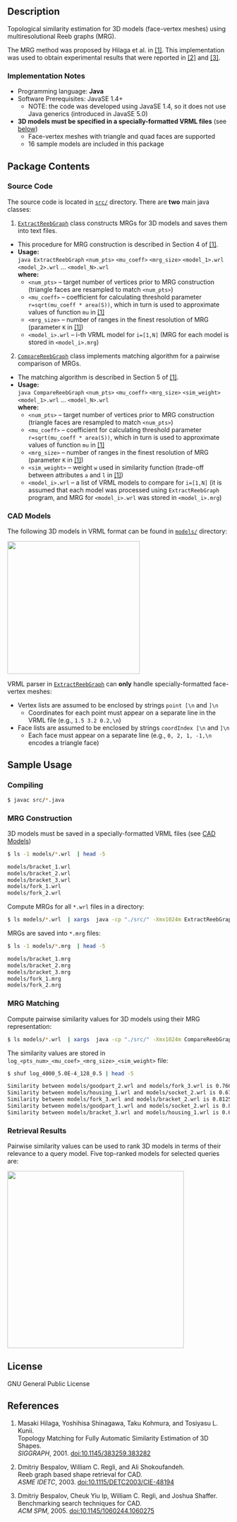 Description
---------------------

Topological similarity estimation for 3D models (face-vertex meshes) using multiresolutional Reeb graphs (MRG).

The MRG method was proposed by Hilaga et al. in [[1]](#references). 
This implementation was used to obtain experimental results that were reported in [[2]](#references) and [[3]](#references). 

### Implementation Notes

 - Programming language: **Java**
 - Software Prerequisites: JavaSE 1.4+
   - NOTE: the code was developed using JavaSE 1.4, so it does not use Java generics (introduced in JavaSE 5.0)
 - **3D models must be specified in a specially-formatted VRML files** (see [below](#cad-models))
   - Face-vertex meshes with triangle and quad faces are supported
   - 16 sample models are included in this package

Package Contents
---------------------

### Source Code

The source code is located in [`src/`](src/) directory. There are **two** main java classes:  

1. [`ExtractReebGraph`](src/ExtractReebGraph.java) class constructs MRGs for 3D models and saves them into text files.
  - This procedure for MRG construction is described in Section 4 of [[1]](#references).
  - **Usage:**  
    `java ExtractReebGraph`  `<num_pts>`  `<mu_coeff>`  `<mrg_size>`  `<model_1>.wrl`  `<model_2>.wrl` ... `<model_N>.wrl`  
    **where:**
      + `<num_pts>`   &ndash; target number of vertices prior to MRG construction (triangle faces are resampled to match `<num_pts>`)
      + `<mu_coeff>`    &ndash; coefficient for calculating threshold parameter `r=sqrt(mu_coeff * area(S))`, which in turn is used to approximate values of function `mu` in [[1]](#references)
      + `<mrg_size>`   &ndash; number of ranges in the finest resolution of MRG (parameter `K` in [[1]](#references))
      + `<model_i>.wrl`   &ndash; i-th VRML model for `i=[1,N]` (MRG for each model is stored in `<model_i>.mrg`)
2. [`CompareReebGraph`](src/CompareReebGraph.java) class implements matching algorithm for a pairwise comparison of MRGs.
  - The matching algorithm is described in Section 5 of [[1]](#references).
  - **Usage:**  
    `java CompareReebGraph`  `<num_pts>`  `<mu_coeff>`  `<mrg_size>`  `<sim_weight>`  `<model_1>.wrl` ... `<model_N>.wrl`  
    **where:**
      + `<num_pts>`   &ndash; target number of vertices prior to MRG construction (triangle faces are resampled to match `<num_pts>`)
      + `<mu_coeff>`    &ndash; coefficient for calculating threshold parameter `r=sqrt(mu_coeff * area(S))`, which in turn is used to approximate values of function `mu` in [[1]](#references)
      + `<mrg_size>`   &ndash; number of ranges in the finest resolution of MRG (parameter `K` in [[1]](#references))
      + `<sim_weight>`   &ndash; weight `w` used in similarity function (trade-off between attributes `a` and `l` in [[1]](#references))
      + `<model_i>.wrl`   &ndash; a list of VRML models to compare for `i=[1,N]` (it is assumed that each  model was processed using `ExtractReebGraph` program, and MRG for `<model_i>.wrl` was stored in `<model_i>.mrg`)

### CAD Models 

The following 3D models in VRML format can be found in [`models/`](models/) directory:

<a target="_blank" href="https://raw.github.com/dbespalov/reeb_graph/master/figs/sample_models.pdf"><img  width="300px"  src="https://raw.github.com/dbespalov/reeb_graph/master/figs/sample_models.png"/></a>


VRML parser in [`ExtractReebGraph`](src/ExtractReebGraph.java) can **only** handle specially-formatted face-vertex meshes:

* Vertex lists are assumed to be enclosed by strings `point [\n` and `]\n`
  * Coordinates for each point must appear on a separate line in the VRML file (e.g., `1.5 3.2 0.2,\n`)
* Face lists are assumed to be enclosed by strings `coordIndex [\n` and `]\n`
  * Each face must appear on a separate line (e.g., `0, 2, 1, -1,\n` encodes a triangle face)
  

Sample Usage
---------------------

### Compiling

```bash
$ javac src/*.java
```

### MRG Construction

3D models must be saved in a specially-formatted VRML files (see [CAD Models](#cad-models))

```bash
$ ls -1 models/*.wrl  | head -5

models/bracket_1.wrl
models/bracket_2.wrl
models/bracket_3.wrl
models/fork_1.wrl
models/fork_2.wrl
```

Compute MRGs for all `*.wrl` files in a directory:

```bash
$ ls models/*.wrl  | xargs  java -cp "./src/" -Xmx1024m ExtractReebGraph   4000 0.0005 128
```

MRGs are saved into `*.mrg` files:

```bash
$ ls -1 models/*.mrg  | head -5

models/bracket_1.mrg
models/bracket_2.mrg
models/bracket_3.mrg
models/fork_1.mrg
models/fork_2.mrg
```

### MRG Matching

Compute pairwise similarity values for 3D models using their MRG representation:

```bash
$ ls models/*.wrl  | xargs  java -cp "./src/" -Xmx1024m CompareReebGraph   4000 0.0005 128 0.5
```

The similarity values are stored in `log_<pts_num>_<mu_coef>_<mrg_size>_<sim_weight>` file:

```bash
$ shuf log_4000_5.0E-4_128_0.5 | head -5

Similarity between models/goodpart_2.wrl and models/fork_3.wrl is 0.7661396393161327
Similarity between models/housing_1.wrl and models/socket_2.wrl is 0.6789623740585898
Similarity between models/fork_3.wrl and models/bracket_2.wrl is 0.8125245864576977
Similarity between models/goodpart_1.wrl and models/socket_2.wrl is 0.8162694461373452
Similarity between models/bracket_3.wrl and models/housing_1.wrl is 0.6865232310951028
```

### Retrieval Results

Pairwise similarity values can be used to rank 3D models in terms of their relevance to a query model. Five top-ranked models for selected queries are:

<a target="_blank" href="https://raw.github.com/dbespalov/reeb_graph/master/figs/sample_matches.pdf"><img  width="400px"  src="https://raw.github.com/dbespalov/reeb_graph/master/figs/sample_matches.png"/></a>


License
---------------------
GNU General Public License


References
---------------------

1. Masaki Hilaga, Yoshihisa Shinagawa, Taku Kohmura, and Tosiyasu L. Kunii.  
   Topology Matching for Fully Automatic Similarity Estimation of 3D Shapes.  
   *SIGGRAPH*, 2001. [doi:10.1145/383259.383282](http://dx.doi.org/10.1145/383259.383282) 

2. Dmitriy Bespalov, William C. Regli, and Ali Shokoufandeh.  
   Reeb graph based shape retrieval for CAD.  
   *ASME IDETC*, 2003. [doi:10.1115/DETC2003/CIE-48194](http://dx.doi.org/10.1115/DETC2003/CIE-48194)

3. Dmitriy Bespalov, Cheuk Yiu Ip, William C. Regli, and Joshua Shaffer.  
   Benchmarking search techniques for CAD.  
   *ACM SPM*, 2005. [doi:10.1145/1060244.1060275](http://dx.doi.org/10.1145/1060244.1060275)
